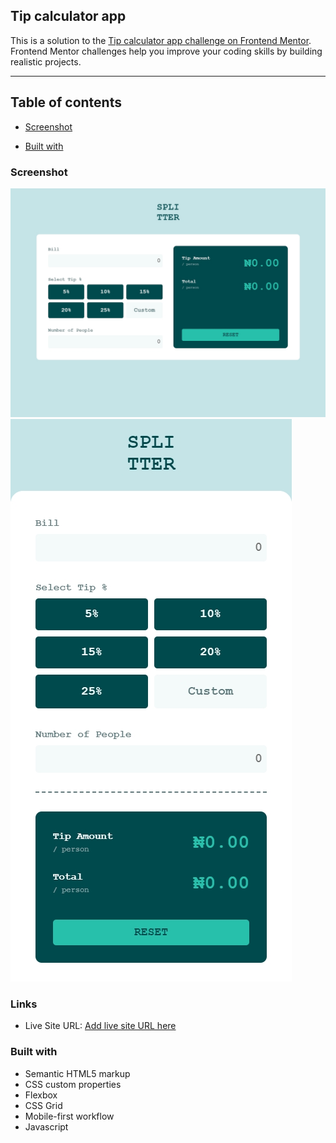 ## Tip calculator app
This is a solution to the [Tip calculator app challenge on Frontend Mentor](https://www.frontendmentor.io/challenges/tip-calculator-app-ugJNGbJUX). Frontend Mentor challenges help you improve your coding skills by building realistic projects.

<hr>

## Table of contents

- [Screenshot](#screenshot)
<!-- - [Links](#links) -->
- [Built with](#built-with)

### Screenshot
![](images/desktop.jpg)
![](images/mobile.jpg)

### Links
- Live Site URL: [Add live site URL here](https://charlz-s.github.io/tip_calculator)

### Built with
- Semantic HTML5 markup
- CSS custom properties
- Flexbox
- CSS Grid
- Mobile-first workflow
- Javascript
